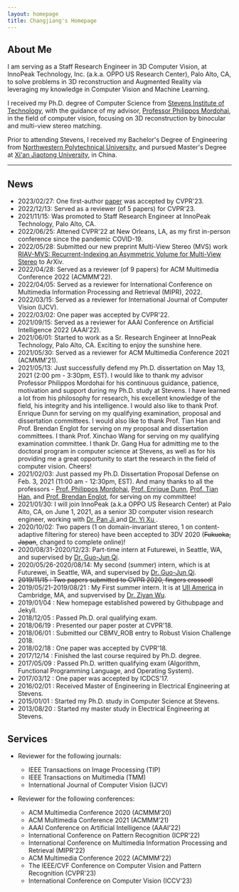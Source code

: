 ```yaml
---
layout: homepage 
title: Changjiang's Homepage
---
```



## About Me

I am serving as a Staff Research Engineer in 3D Computer Vision, at InnoPeak Technology, Inc. (a.k.a. OPPO US Research Center), Palo Alto, CA, to solve problems in 3D reconstruction and Augmented Reality via leveraging my knowledge in Computer Vision and Machine Learning.

I received my Ph.D. degree of Computer Science from <a href = "http://www.stevens.edu" target = "_blank"> 
Stevens Institute of Technology</a>, with the guidance of my advisor, <a href = "https://mordohai.github.io/" target = "_blank"> 
Professor Philippos Mordohai, </a> in the field of computer vision, focusing on 3D reconstruction by binocular and multi-view stereo matching.

Prior to attending Stevens, I received my Bachelor's Degree of Engineering from 
<a href = "http://en.nwpu.edu.cn/" target = "_blank"> Northwestern Polytechnical University</a>, 
and pursued Master's Degree at <a href = "http://en.xjtu.edu.cn/" target = "_blank"> Xi'an Jiaotong University</a>, 
in China.

---


## News
- 2023/02/27: One first-author [paper](https://arxiv.org/pdf/2205.14320.pdf) was accepted by CVPR'23.
- 2022/12/13: Served as a reviewer (of 5 papers) for CVPR'23.
- 2021/11/15: Was promoted to Staff Research Engineer at InnoPeak Technology, Palo Alto, CA.
- 2022/06/25: Attened CVPR'22 at New Orleans, LA, as my first in-person conference since the pandemic COVID-19.
- 2022/05/28: Submitted our new preprint Multi-View Stereo (MVS) work [RIAV-MVS: Recurrent-Indexing an Asymmetric Volume for Multi-View Stereo](https://arxiv.org/abs/2205.14320?context=cs) to ArXiv.
- 2022/04/28: Served as a reviewer (of 9 papers) for ACM Multimedia Conference 2022 (ACMMM’22).
- 2022/04/05: Served as a reviewer for International Conference on Multimedia Information Processing and Retrieval (MIPR), 2022.
- 2022/03/15: Served as a reviewer for International Journal of Computer Vision (IJCV).
- 2022/03/02: One paper was accepted by CVPR'22.
- 2021/09/15: Served as a reviewer for AAAI Conference on Artificial Intelligence 2022 (AAAI’22).
- 2021/06/01: Started to work as a Sr. Research Engineer at InnoPeak Technology, Palo Alto, CA. Exciting to enjoy the sunshine here.
- 2021/05/30: Served as a reviewer for ACM Multimedia Conference 2021 (ACMMM’21).
- 2021/05/13: Just successfully defend my Ph.D. dissertation on May 13, 2021 (2:00 pm - 3:30pm, EST). I would like to thank my advisor 
Professor Philippos Mordohai for his continuous guidance, patience, motivation and support during my Ph.D. study at Stevens. I have learned 
a lot from his philosophy for research, his excellent knowledge of the field, his integrity and his intelligence. I would also like to 
thank Prof. Enrique Dunn for serving on my qualifying examination, proposal and dissertation committees. I would also like to thank Prof. Tian Han and
Prof. Brendan Englot for serving on my proposal and dissertation committees. I thank Prof. Xinchao Wang for serving on my qualifying examination committee. 
I thank Dr. Gang Hua for admitting me to the doctoral program in computer science at Stevens, as well as for his providing me a great opportunity 
to start the research in the field of computer vision. Cheers!
- 2021/02/03: Just passed my Ph.D. Dissertation Proposal Defense on Feb. 3, 2021 (11:00 am - 12:30pm, EST). And many thanks to all the professors - 
<a href = "https://scholar.google.com/citations?hl=en&user=540aJY8AAAAJ" target = "_blank"> Prof. Philippos Mordohai</a>,
<a href = "https://scholar.google.com/citations?user=eEOX_EoAAAAJ&hl=en" target = "_blank"> Prof. Enrique Dunn</a>, 
<a href = "https://scholar.google.com/citations?hl=en&user=Qtvu5t4AAAAJ" target = "_blank"> Prof. Tian Han</a>, and
<a href = "https://scholar.google.com/citations?hl=en&user=Nd6tX_kAAAAJ" target = "_blank"> Prof. Brendan Englot</a>, for serving on my committee!
- 2021/01/30: I will join InnoPeak (a.k.a OPPO US Research Center) at Palo Alto, CA, on June 1, 2021, as a senior 3D computer vision research engineer, working with <a href = "https://scholar.google.com/citations?user=8twuSywAAAAJ&hl=en" target = "_blank"> Dr. Pan Ji </a> and <a href = "https://www.linkedin.com/in/yi-xu-42654823/" target = "_blank"> Dr. Yi Xu </a>.
- 2020/10/02: Two papers (1 on domain-invariant stereo, 1 on content-adaptive filtering for stereo) have been accepted to 3DV 2020 (~~Fukuoka, Japan~~, changed to complete online)!
- 2020/08/31-2020/12/23: Part-time intern at Futurewei, in Seattle, WA, and supervised by 
<a href = "https://scholar.google.com/citations?user=Nut-uvoAAAAJ&hl=en" target = "_blank"> Dr. Guo-Jun Qi</a>.
- 2020/05/26-2020/08/14: My second (summer) intern, which is at Futurewei, in Seattle, WA, and supervised by <a href = "https://scholar.google.com/citations?user=Nut-uvoAAAAJ&hl=en" target = "_blank"> Dr. Guo-Jun Qi</a>.
- ~~2019/11/15 : Two papers submitted to CVPR 2020, fingers crossed!~~
- 2019/05/21-2019/08/21 : My First summer intern. It is at <a href = "https://www.linkedin.com/company/uii-america-inc/" target = "_blank"> UII America</a> in Cambridge, MA, and supvervised by <a href = "http://wuziyan.com/" target = "_blank"> Dr. Ziyan Wu</a>.
- 2019/01/04 : New homepage established powered by Githubpage and Jekyll.
- 2018/12/05 : Passed Ph.D. oral qualifying exam.
- 2018/06/19 : Presented our paper poster at CVPR'18.
- 2018/06/01 : Submitted our CBMV_ROB entry to Robust Vision Challenge 2018.
- 2018/02/18 : One paper was accepted by CVPR'18.
- 2017/12/14 : Finished the last course required by Ph.D. degree.
- 2017/05/09 : Passed Ph.D. written qualifying exam (Algorithm, Functional Programming Language, and Operating System).
- 2017/03/12 : One paper was accepted by ICDCS'17.
- 2016/02/01 : Received Master of Engineering in Electrical Engineering at Stevens.
- 2015/01/01 : Started my Ph.D. study in Computer Science at Stevens.
- 2013/08/20 : Started my master study in Electrical Engineering at Stevens.

## Services
- Reviewer for the following journals:  
  - IEEE Transactions on Image Processing (TIP)
  - IEEE Transactions on Multimedia (TMM)
  - International Journal of Computer Vision (IJCV)

- Reviewer for the following conferences:
  - ACM Multimedia Conference 2020 (ACMMM’20)
  - ACM Multimedia Conference 2021 (ACMMM’21)
  - AAAI Conference on Artificial Intelligence (AAAI'22)
  - International Conference on Pattern Recognition (ICPR'22)
  - International Conference on Multimedia Information Processing and Retrieval (MIPR'22)
  - ACM Multimedia Conference 2022 (ACMMM’22)
  - The IEEE/CVF Conference on Computer Vision and Pattern Recognition (CVPR'23)
  - International Conference on Computer Vision (ICCV'23)

